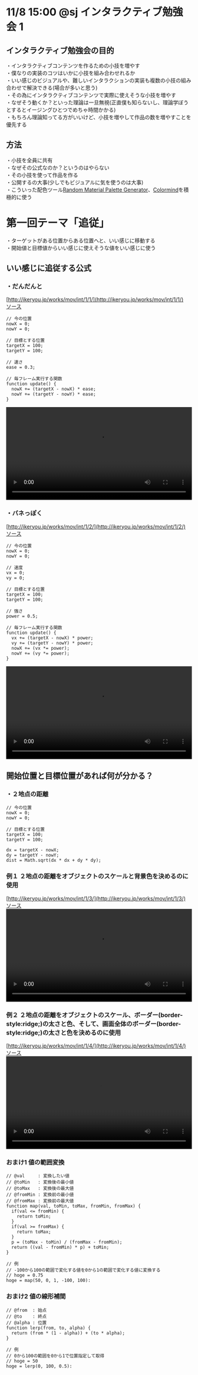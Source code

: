 # 11/8 15:00 @sj インタラクティブ勉強会 1

## インタラクティブ勉強会の目的
・インタラクティブコンテンツを作るための小技を増やす  
・僕なりの実装のコツはいかに小技を組み合わせれるか  
・いい感じのビジュアルや、難しいインタラクションの実装も複数の小技の組み合わせで解決できる(場合が多いと思う)  
・その為にインタラクティブコンテンツで実際に使えそうな小技を増やす  
・なぜそう動くか？といった理論は一旦無視(正直僕も知らないし、理論学ぼうとするとイージングひとつでめちゃ時間かかる)  
・もちろん理論知ってる方がいいけど、小技を増やして作品の数を増やすことを優先する  

## 方法
・小技を全員に共有  
・なぜその公式なのか？というのはやらない    
・その小技を使って作品を作る  
・公開するの大事(少しでもビジュアルに気を使うのは大事)  
・こういった配色ツール[Random Material Palette Generator](https://www.threebu.it/random-material-palette/)、[Colormind](http://colormind.io/)を積極的に使う   

# 第一回テーマ「追従」
・ターゲットがある位置からある位置へと、いい感じに移動する  
・開始値と目標値からいい感じに使えそうな値をいい感じに使う  

## いい感じに追従する公式
### ・だんだんと
[http://ikeryou.jp/works/mov/int/1/1/](http://ikeryou.jp/works/mov/int/1/1/)  
[ソース](https://github.com/ikeryou/interactive_1/blob/study1/docs/main.js)  
```
// 今の位置
nowX = 0;
nowY = 0;

// 目標とする位置
targetX = 100;
targetY = 100;

// 速さ
ease = 0.3;

// 毎フレーム実行する関数
function update() {
  nowX += (targetX - nowX) * ease;
  nowY += (targetY - nowY) * ease;
}
```
<video width="100%" autoplay loop>
<source src="http://ikeryou.jp/works/mov/int/1/1.mp4">
</video>

### ・バネっぽく
[http://ikeryou.jp/works/mov/int/1/2/](http://ikeryou.jp/works/mov/int/1/2/)  
[ソース](https://github.com/ikeryou/interactive_1/blob/study2/docs/main.js)  
```
// 今の位置
nowX = 0;
nowY = 0;

// 速度
vx = 0;
vy = 0;

// 目標とする位置
targetX = 100;
targetY = 100;

// 強さ
power = 0.5;

// 毎フレーム実行する関数
function update() {
  vx += (targetX - nowX) * power;
  vy += (targetY - nowY) * power;
  nowX += (vx *= power);
  nowY += (vy *= power);
}
```
<video width="100%" autoplay loop>
<source src="http://ikeryou.jp/works/mov/int/1/2.mp4">
</video>

## 開始位置と目標位置があれば何が分かる？
### ・２地点の距離
```
// 今の位置
nowX = 0;
nowY = 0;

// 目標とする位置
targetX = 100;
targetY = 100;

dx = targetX - nowX;
dy = targetY - nowY;
dist = Math.sqrt(dx * dx + dy * dy);
```
### 例１ ２地点の距離をオブジェクトのスケールと背景色を決めるのに使用  
[http://ikeryou.jp/works/mov/int/1/3/](http://ikeryou.jp/works/mov/int/1/3/)  
[ソース](https://github.com/ikeryou/interactive_1/blob/study3/docs/main.js)  
<video width="100%" autoplay loop>
<source src="http://ikeryou.jp/works/mov/int/1/3.mp4">
</video>

### 例２ ２地点の距離をオブジェクトのスケール、ボーダー(border-style:ridge;)の太さと色、そして、画面全体のボーダー(border-style:ridge;)の太さと色を決めるのに使用  
[http://ikeryou.jp/works/mov/int/1/4/](http://ikeryou.jp/works/mov/int/1/4/)  
[ソース](https://github.com/ikeryou/interactive_1/blob/study4/docs/main.js)  
<video width="100%" autoplay loop>
<source src="http://ikeryou.jp/works/mov/int/1/4.mp4">
</video>


### おまけ1 値の範囲変換
```
// @val     : 変換したい値
// @toMin   : 変換後の最小値
// @toMax   : 変換後の最大値
// @fromMin : 変換前の最小値
// @fromMax : 変換前の最大値
function map(val, toMin, toMax, fromMin, fromMax) {
  if(val <= fromMin) {
    return toMin;
  }
  if(val >= fromMax) {
    return toMax;
  }
  p = (toMax - toMin) / (fromMax - fromMin);
  return ((val - fromMin) * p) + toMin;
}

// 例
// -100から100の範囲で変化する値を0から1の範囲で変化する値に変換する
// hoge = 0.75
hoge = map(50, 0, 1, -100, 100):
```
### おまけ2 値の線形補間
```
// @from  : 始点
// @to    : 終点
// @alpha : 位置
function lerp(from, to, alpha) {
  return (from * (1 - alpha)) + (to * alpha);
}

// 例
// 0から100の範囲を0から1で位置指定して取得
// hoge = 50
hoge = lerp(0, 100, 0.5):
```
